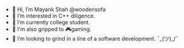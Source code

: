 - 👋 Hi, I’m Mayank Shah @woodensofa
- 👀 I’m interested in C++ diligence.
- 🌱 I’m currently college student.
- 🎇 I'm also gripped to 🎮gaming.
- 💞️ I’m looking to grind in a line of a software development.
    ¯\_(ツ)_/¯

<!---
woodensofa/woodensofa is a ✨ special ✨ repository because its `README.md` (this file) appears on your GitHub profile.
You can click the Preview link to take a look at your changes.
--->
